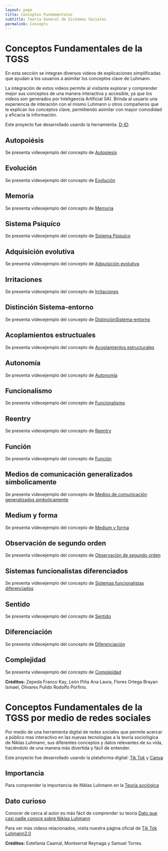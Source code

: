 ```yaml
---
layout: page
title: Conceptos Fundamentales
subtitle: Teoría General de Sistemas Sociales
permalink: Concepts
---
```


# Conceptos Fundamentales de la TGSS 

En esta sección se integran diversos videos de explicaciones simplificadas que ayudan a los usuarios a asimilar los conceptos clave de Luhmann.

La integración de estos videos permite al visitante explorar y comprender mejor sus conceptos de una manera interactiva y accesible, ya que los videos son generados por Inteligencia Artificial (IA). Brinda al usuario una experiencia de interación con el mismo Luhmann u otros compañeros que le explican los conceptos clave, permitiendo asimilar con mayor comodidad y eficacia la información. 

Este proyecto fue desarrollado usando la herramienta: [D-ID](https://www.d-id.com/). 

## Autopoiésis

Se presenta videoejemplo del concepto de [Autopiesis](https://vm.tiktok.com/ZM2kydaby/) 

## Evolución

Se presenta videoejemplo del concepto de [Evolución](https://vm.tiktok.com/ZM2kyxheV/)

## Memoria

Se presenta videoejemplo del concepto de [Memoria](https://vm.tiktok.com/ZM2kyrHoM/)

## Sistema Psiquíco

Se presenta videoejemplo del concepto de [Sistema Psiquíco](https://www.tiktok.com/@luhmann2.0/video/7242442328835722501?is_from_webapp=1&sender_device=pc&web_id=7243672292730439174)

## Adquisición evolutiva

Se presenta videoejemplo del concepto de [Adquisición evolutiva](https://www.tiktok.com/@luhmann2.0/video/7242445587902205190?is_from_webapp=1&sender_device=pc&web_id=7243672292730439174)

## Irritaciones

Se presenta videoejemplo del concepto de [Irritaciones](https://www.tiktok.com/@luhmann2.0/video/7242446564675833093?is_from_webapp=1&sender_device=pc&web_id=7243672292730439174)

## Distinción Sistema-entorno

Se presenta videoejemplo del concepto de [DistinciónSistema-entorno ](https://www.tiktok.com/@luhmann2.0/video/7242453156976692486?is_from_webapp=1&sender_device=pc&web_id=7243672292730439174)

## Acoplamientos estructuales

Se presenta videoejemplo del concepto de [Acoplamientos estructurales](https://www.tiktok.com/@luhmann2.0/video/7242454026195979525?is_from_webapp=1&sender_device=pc&web_id=7243672292730439174)

## Autonomía

Se presenta videoejemplo del concepto de [Autonomía](https://www.tiktok.com/@luhmann2.0/video/7242457925539597574?is_from_webapp=1&sender_device=pc&web_id=7243672292730439174)

## Funcionalismo

Se presenta videoejemplo del concepto de [Funcionalismo](https://www.tiktok.com/@luhmann2.0/video/7242474320256077061?is_from_webapp=1&sender_device=pc&web_id=7243672292730439174)

## Reentry

Se presenta videoejemplo del concepto de [Reentry](https://www.tiktok.com/@luhmann2.0/video/7242513536428051718?is_from_webapp=1&sender_device=pc&web_id=7243672292730439174)

## Función

Se presenta videoejemplo del concepto de [Función](https://www.tiktok.com/@luhmann2.0/video/7242514550388591877?is_from_webapp=1&sender_device=pc&web_id=7243672292730439174)

## Medios de comunicación generalizados simbolicamente

Se presenta videoejemplo del concepto de [Medios de comunicación generalizados simbolicamente](https://www.tiktok.com/@luhmann2.0/video/7242515522040941830?is_from_webapp=1&sender_device=pc&web_id=7243672292730439174)

## Medium y forma

Se presenta videoejemplo del concepto de [Medium y forma](https://www.tiktok.com/@luhmann2.0/video/7242518317762645253?is_from_webapp=1&sender_device=pc&web_id=7243672292730439174)

## Observación de segundo orden

Se presenta videoejemplo del concepto de [Observación de segundo orden](https://www.tiktok.com/@luhmann2.0/video/7242531826533731589?is_from_webapp=1&sender_device=pc&web_id=7243672292730439174)

## Sistemas funcionalistas diferenciados

Se presenta videoejemplo del concepto de [Sistemas funcionalistas diferenciados](https://www.tiktok.com/@luhmann2.0/video/7242711454472834310?is_from_webapp=1&sender_device=pc&web_id=7243672292730439174)

## Sentido 

Se presenta videoejemplo del concepto de [Sentido](https://www.tiktok.com/@luhmann2.0/video/7242805542144576773?is_from_webapp=1&sender_device=pc&web_id=7243672292730439174)

## Diferenciación

Se presenta videoejemplo del concepto de [Diferenciación](https://www.tiktok.com/@luhmann2.0/video/7242806181562043654?is_from_webapp=1&sender_device=pc&web_id=7243672292730439174)

## Complejidad

Se presenta videoejemplo del concepto de [Complejidad](https://www.tiktok.com/@luhmann2.0/video/7242806484847873286?is_from_webapp=1&sender_device=pc&web_id=7243672292730439174)

**Créditos:** 
Zepeda Franco Kay,
León Piña Ana Laura,
Flores Ortega Brayan Ismael,
Olivares Pulido Rodolfo Porfirio.

# Conceptos Fundamentales de la TGSS por medio de redes sociales 

Por medio de una herramienta digital de redes sociales que permite acercar a público mas interactivo en las nuevas tecnologías a la teoría sociológica de Niklas Luhmann, sus diferentes conceptos y datos relevantes de su vida, haciéndolo de una manera más divertida y fácil de entender.

Este proyecto fue desarrollado usando la plataforma digital: [Tik Tok](https://www.tiktok.com/es/) y  [Canva](https://www.canva.com/es_419/)

## Importancia
Para comprender la importancia de Niklas Luhmann en la [Teoría sociógica](https://vm.tiktok.com/ZM2k4cspt/)

## Dato curioso 
Conocer de cerca al autor es más fácil de comprender su teoria [Dato que casi nadie conoce sobre Niklas Luhmann](https://vm.tiktok.com/ZM2k4s657/)

Para ver más videos relacionados, visita nuestra página oficial de [Tik Tok Luhmann2.0](https://www.tiktok.com/@luhmann2.0?_t=8d7HPBdHX9C&_r=1)

**Créditos:** 
Estefania Caamal, Montserrat Reynaga y Samuel Torres.
